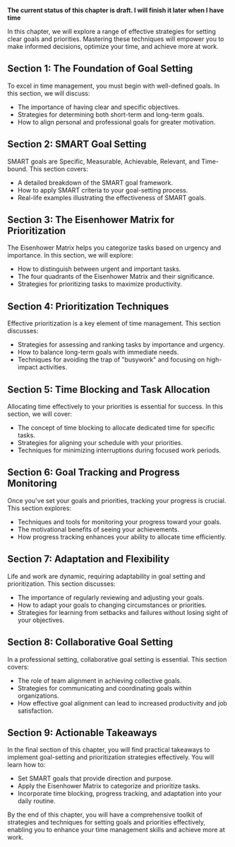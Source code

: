 **The current status of this chapter is draft. I will finish it later when I have time**

In this chapter, we will explore a range of effective strategies for setting clear goals and priorities. Mastering these techniques will empower you to make informed decisions, optimize your time, and achieve more at work.

Section 1: The Foundation of Goal Setting
-----------------------------------------

To excel in time management, you must begin with well-defined goals. In this section, we will discuss:

* The importance of having clear and specific objectives.
* Strategies for determining both short-term and long-term goals.
* How to align personal and professional goals for greater motivation.

Section 2: SMART Goal Setting
-----------------------------

SMART goals are Specific, Measurable, Achievable, Relevant, and Time-bound. This section covers:

* A detailed breakdown of the SMART goal framework.
* How to apply SMART criteria to your goal-setting process.
* Real-life examples illustrating the effectiveness of SMART goals.

Section 3: The Eisenhower Matrix for Prioritization
---------------------------------------------------

The Eisenhower Matrix helps you categorize tasks based on urgency and importance. In this section, we will explore:

* How to distinguish between urgent and important tasks.
* The four quadrants of the Eisenhower Matrix and their significance.
* Strategies for prioritizing tasks to maximize productivity.

Section 4: Prioritization Techniques
------------------------------------

Effective prioritization is a key element of time management. This section discusses:

* Strategies for assessing and ranking tasks by importance and urgency.
* How to balance long-term goals with immediate needs.
* Techniques for avoiding the trap of "busywork" and focusing on high-impact activities.

Section 5: Time Blocking and Task Allocation
--------------------------------------------

Allocating time effectively to your priorities is essential for success. In this section, we will cover:

* The concept of time blocking to allocate dedicated time for specific tasks.
* Strategies for aligning your schedule with your priorities.
* Techniques for minimizing interruptions during focused work periods.

Section 6: Goal Tracking and Progress Monitoring
------------------------------------------------

Once you've set your goals and priorities, tracking your progress is crucial. This section explores:

* Techniques and tools for monitoring your progress toward your goals.
* The motivational benefits of seeing your achievements.
* How progress tracking enhances your ability to allocate time efficiently.

Section 7: Adaptation and Flexibility
-------------------------------------

Life and work are dynamic, requiring adaptability in goal setting and prioritization. This section discusses:

* The importance of regularly reviewing and adjusting your goals.
* How to adapt your goals to changing circumstances or priorities.
* Strategies for learning from setbacks and failures without losing sight of your objectives.

Section 8: Collaborative Goal Setting
-------------------------------------

In a professional setting, collaborative goal setting is essential. This section covers:

* The role of team alignment in achieving collective goals.
* Strategies for communicating and coordinating goals within organizations.
* How effective goal alignment can lead to increased productivity and job satisfaction.

Section 9: Actionable Takeaways
-------------------------------

In the final section of this chapter, you will find practical takeaways to implement goal-setting and prioritization strategies effectively. You will learn how to:

* Set SMART goals that provide direction and purpose.
* Apply the Eisenhower Matrix to categorize and prioritize tasks.
* Incorporate time blocking, progress tracking, and adaptation into your daily routine.

By the end of this chapter, you will have a comprehensive toolkit of strategies and techniques for setting goals and priorities effectively, enabling you to enhance your time management skills and achieve more at work.

